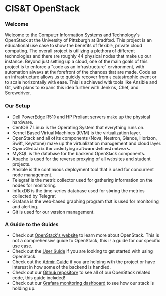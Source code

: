 # CIS&T OpenStack

### Welcome
Welcome to the Computer Information Systems and Technology's OpenStack at the University of Pittsburgh at Bradford. This project is an educational use case to show the benefits of flexible, private cloud computing. The overall project is utilizing a plethora of different technologies and there are roughly 44 physical nodes that make up our instance. Beyond just setting up a cloud, one of the main goals of this project is to enforce a "code as an infrastructure" environment, with automation always at the forefront of the changes that are made. Code as an infrastructure allows us to quickly recover from a catastrophic event or to scale horizontally with ease. This is achieved with tools like Ansible and Git, with plans to expand this idea further with Jenkins, Chef, and Screwdriver.

### Our Setup  
- Dell PowerEdge R510 and HP Proliant servers make up the physical hardware.
- CentOS 7 Linux is the Operating System that everything runs on.  
- Kernel Based Virtual Machines (KVM) is the virtualization layer.  
- OpenStack and all of its components (Nova, Neutron, Glance, Horizon, Swift, Keystone) make up the virtualization management and cloud layer.  
- OpenvSwitch is the underlying software defined network.
- MySQL is the database for the backend OpenStack components.  
- Apache is used for the reverse proxying of all websites and student projects.
- Ansible is the continuous deployment tool that is used for concurrent node management.  
- Telegraf is the metric collector used for gathering information on the nodes for monitoring.  
- InfluxDB is the time-series database used for storing the metrics collected by Telegraf.  
- Grafana is the web-based graphing program that is used for monitoring and alerting.
- Git is used for our version management.

### A Guide to the Guides
- Check out [OpenStack's website](https://www.openstack.org/) to learn more about OpenStack. This is not a comprehensive guide to OpenStack, this is a guide for our specific use case.  
- Check out the [User Guide](http://help.snapstack.cloud/user_guide/getting_started/) if you are looking to get started with using OpenStack.  
- Check out the [Admin Guide](http://help.snapstack.cloud/admin_guide/getting_started) if you are helping with the project or have interest in how some of the backend is handled.  
- Check out our [Github repository](https://github.com/cist-openstack/openstack.git) to see all of our OpenStack related code, this guide included!
- Check out our [Grafana monitoring dashboard](http://grafana.snapstack.cloud/dashboard/db/cpu?refresh=1m&orgId=2) to see how our stack is holding up.
